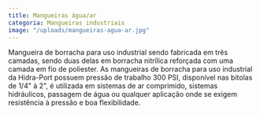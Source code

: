 ```yaml
---
title: Mangueiras água/ar
categoria: Mangueiras industriais
image: "/uploads/mangueiras-agua-ar.jpg"
---
```


Mangueira de borracha para uso industrial sendo fabricada em três camadas, sendo duas delas em borracha nitrílica reforçada com uma camada em fio de poliester. As mangueiras de borracha para uso industrial da Hidra-Port possuem pressão de trabalho 300 PSI, disponível nas bitolas de 1/4" à 2", é utilizada em sistemas de ar comprimido, sistemas hidráulicos, passagem de água ou qualquer aplicação onde se exigem resistência à pressão e boa flexibilidade.

